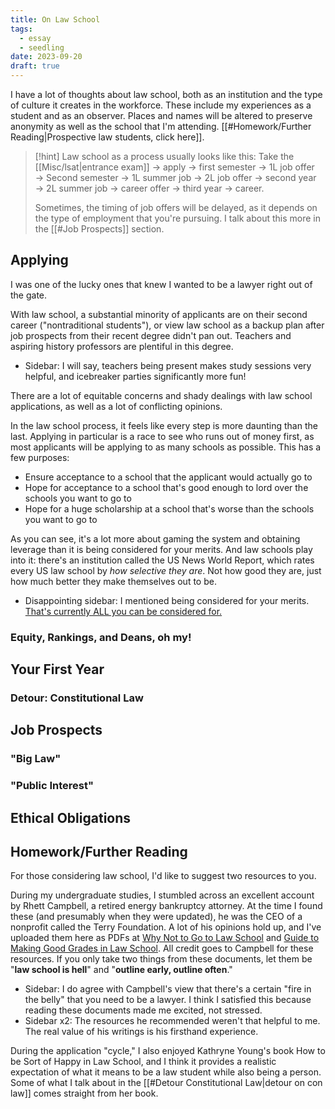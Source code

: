 ```yaml
---
title: On Law School
tags:
  - essay
  - seedling
date: 2023-09-20
draft: true
---
```

I have a lot of thoughts about law school, both as an institution and the type of culture it creates in the workforce. These include my experiences as a student and as an observer. Places and names will be altered to preserve anonymity as well as the school that I'm attending. [[#Homework/Further Reading|Prospective law students, click here]].

> [!hint]  Law school as a process usually looks like this:
> Take the [[Misc/lsat|entrance exam]] $\rightarrow$ apply  $\rightarrow$ first semester $\rightarrow$ 1L job offer $\rightarrow$ Second semester $\rightarrow$ 1L summer job $\rightarrow$ 2L job offer $\rightarrow$ second year $\rightarrow$ 2L summer job $\rightarrow$ career offer $\rightarrow$ third year $\rightarrow$ career.
> 
> Sometimes, the timing of job offers will be delayed, as it depends on the type of employment that you're pursuing. I talk about this more in the [[#Job Prospects]] section.
## Applying
I was one of the lucky ones that knew I wanted to be a lawyer right out of the gate. 

With law school, a substantial minority of applicants are on their second career ("nontraditional students"), or view law school as a backup plan after job prospects from their recent degree didn't pan out. Teachers and aspiring history professors are plentiful in this degree.
- Sidebar: I will say, teachers being present makes study sessions very helpful, and icebreaker parties significantly more fun!

There are a lot of equitable concerns and shady dealings with law school applications, as well as a lot of conflicting opinions. 

In the law school process, it feels like every step is more daunting than the last. Applying in particular is a race to see who runs out of money first, as most applicants will be applying to as many schools as possible. This has a few purposes:
- Ensure acceptance to a school that the applicant would actually go to
- Hope for acceptance to a school that's good enough to lord over the schools you want to go to
- Hope for a huge scholarship at a school that's worse than the schools you want to go to

As you can see, it's a lot more about gaming the system and obtaining leverage than it is being considered for your merits. And law schools play into it: there's an institution called the US News World Report, which rates every US law school by *how selective they are*. Not how good they are, just how much better they make themselves out to be.
- Disappointing sidebar: I mentioned being considered for your merits. [That's currently ALL you can be considered for.](https://www.scotusblog.com/case-files/cases/students-for-fair-admissions-inc-v-president-fellows-of-harvard-college/)
### Equity, Rankings, and Deans, oh my!


## Your First Year

### Detour: Constitutional Law

## Job Prospects
### "Big Law"

### "Public Interest"

## Ethical Obligations

## Homework/Further Reading
For those considering law school, I'd like to suggest two resources to you.

During my undergraduate studies, I stumbled across an excellent account by Rhett Campbell, a retired energy bankruptcy attorney. At the time I found these (and presumably when they were updated), he was the CEO of a nonprofit called the Terry Foundation. A lot of his opinions hold up, and I've uploaded them here as PDFs at <a href="https://be-far.com/Attachments/why-not-to-go-to-law-school.pdf" target="_blank" rel="noopener noreferrer">Why Not to Go to Law School</a> and <a href="https://be-far.com/Attachments/law-study.Pdf" target="_blank" rel="noopener noreferrer">Guide to Making Good Grades in Law School</a>. All credit goes to Campbell for these resources. If you only take two things from these documents, let them be "**law school is hell**" and "**outline early, outline often**."
- Sidebar: I do agree with Campbell's view that there's a certain "fire in the belly" that you need to be a lawyer. I think I satisfied this because reading these documents made me excited, not stressed.
- Sidebar x2: The resources he recommended weren't that helpful to me. The real value of his writings is his firsthand experience. 

During the application "cycle," I also enjoyed Kathryne Young's book How to be Sort of Happy in Law School, and I think it provides a realistic expectation of what it means to be a law student while also being a person. Some of what I talk about in the [[#Detour Constitutional Law|detour on con law]] comes straight from her book.